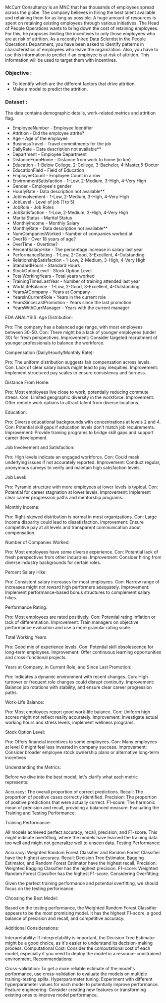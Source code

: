 McCurr Consultancy is an MNC that has thousands of employees spread across the globe. The company believes in hiring the best talent available and retaining them for as long as possible. A huge amount of resources is spent on retaining existing employees through various initiatives. The Head of People Operations wants to bring down the cost of retaining employees. For this, he proposes limiting the incentives to only those employees who are at risk of attrition. As a recently hired Data Scientist in the People Operations Department, you have been asked to identify patterns in characteristics of employees who leave the organization. Also, you have to use this information to predict if an employee is at risk of attrition. This information will be used to target them with incentives.

### Objective :

* To identify which are the different factors that drive attrition.
* Make a model to predict the attrition.


### Dataset :
The data contains demographic details, work-related metrics and attrition flag.

* EmployeeNumber - Employee Identifier
* Attrition - Did the employee attrite?
* Age - Age of the employee
* BusinessTravel - Travel commitments for the job
* DailyRate - Data description not available**
* Department - Employee Department
* DistanceFromHome - Distance from work to home (in km)
* Education - 1-Below College, 2-College, 3-Bachelor, 4-Master,5-Doctor
* EducationField - Field of Education
* EmployeeCount - Employee Count in a row
* EnvironmentSatisfaction - 1-Low, 2-Medium, 3-High, 4-Very High
* Gender - Employee's gender
* HourlyRate - Data description not available**
* JobInvolvement - 1-Low, 2-Medium, 3-High, 4-Very High
* JobLevel - Level of job (1 to 5)
* JobRole - Job Roles
* JobSatisfaction - 1-Low, 2-Medium, 3-High, 4-Very High
* MaritalStatus - Marital Status
* MonthlyIncome - Monthly Salary
* MonthlyRate - Data description not available**
* NumCompaniesWorked - Number of companies worked at
* Over18 - Over 18 years of age?
* OverTime - Overtime?
* PercentSalaryHike - The percentage increase in salary last year
* PerformanceRating - 1-Low, 2-Good, 3-Excellent, 4-Outstanding
* RelationshipSatisfaction - 1-Low, 2-Medium, 3-High, 4-Very High
* StandardHours - Standard Hours
* StockOptionLevel - Stock Option Level
* TotalWorkingYears - Total years worked
* TrainingTimesLastYear - Number of training attended last year
* WorkLifeBalance - 1-Low, 2-Good, 3-Excellent, 4-Outstanding
* YearsAtCompany - Years at Company
* YearsInCurrentRole - Years in the current role
* YearsSinceLastPromotion - Years since the last promotion
* YearsWithCurrManager - Years with the current manager

EDA ANALYSIS:
Age Distribution:

Pro: The company has a balanced age range, with most employees between 30-50.
Con: There might be a lack of younger employees (under 30) for fresh perspectives.
Improvement: Consider targeted recruitment of younger professionals to balance the workforce.


Compensation (Daily/Hourly/Monthly Rate):

Pro: The uniform distribution suggests fair compensation across levels.
Con: Lack of clear salary bands might lead to pay inequities.
Improvement: Implement structured pay scales to ensure consistency and fairness.


Distance From Home:

Pro: Most employees live close to work, potentially reducing commute stress.
Con: Limited geographic diversity in the workforce.
Improvement: Offer remote work options to attract talent from diverse locations.


Education:

Pro: Diverse educational backgrounds with concentrations at levels 2 and 4.
Con: Potential skill gaps if education levels don't match job requirements.
Improvement: Provide training programs to bridge skill gaps and support career development.


Job Involvement and Satisfaction:

Pro: High levels indicate an engaged workforce.
Con: Could mask underlying issues if not accurately reported.
Improvement: Conduct regular, anonymous surveys to verify and maintain high satisfaction levels.


Job Level:

Pro: Pyramid structure with more employees at lower levels is typical.
Con: Potential for career stagnation at lower levels.
Improvement: Implement clear career progression paths and mentorship programs.


Monthly Income:

Pro: Right-skewed distribution is normal in most organizations.
Con: Large income disparity could lead to dissatisfaction.
Improvement: Ensure competitive pay at all levels and transparent communication about compensation.


Number of Companies Worked:

Pro: Most employees have some diverse experience.
Con: Potential lack of fresh perspectives from other industries.
Improvement: Consider hiring from diverse industry backgrounds for certain roles.


Percent Salary Hike:

Pro: Consistent salary increases for most employees.
Con: Narrow range of increases might not reward high performers adequately.
Improvement: Implement performance-based bonus structures to complement salary hikes.


Performance Rating:

Pro: Most employees are rated positively.
Con: Potential rating inflation or lack of differentiation.
Improvement: Train managers on objective performance evaluation and use a more granular rating scale.


Total Working Years:

Pro: Good mix of experience levels.
Con: Potential skill obsolescence for long-term employees.
Improvement: Offer continuous learning opportunities and cross-functional projects.


Years at Company, in Current Role, and Since Last Promotion:

Pro: Indicates a dynamic environment with recent changes.
Con: High turnover or frequent role changes could disrupt continuity.
Improvement: Balance job rotations with stability, and ensure clear career progression paths.


Work-Life Balance:

Pro: Most employees report good work-life balance.
Con: Uniform high scores might not reflect reality accurately.
Improvement: Investigate actual working hours and stress levels, implement wellness programs.


Stock Option Level:

Pro: Offers financial incentives to some employees.
Con: Many employees at level 0 might feel less invested in company success.
Improvement: Consider broader employee stock ownership plans or alternative long-term incentives

Understanding the Metrics:

Before we dive into the best model, let's clarify what each metric represents:

Accuracy: The overall proportion of correct predictions.
Recall: The proportion of positive cases correctly identified.
Precision: The proportion of positive predictions that were actually correct.
F1-score: The harmonic mean of precision and recall, providing a balanced measure.
Evaluating the Training and Testing Performance:

Training Performance:

All models achieved perfect accuracy, recall, precision, and F1-score. This might indicate overfitting, where the models have learned the training data too well and might not generalize well to unseen data.
Testing Performance:

Accuracy: Weighted Random Forest Classifier and Random Forest Classifier have the highest accuracy.
Recall: Decision Tree Estimator, Bagging Estimator, and Random Forest Estimator have the highest recall.
Precision: Weighted Bagging Classifier has the highest precision.
F1-score: Weighted Random Forest Classifier has the highest F1-score.
Considering Overfitting:

Given the perfect training performance and potential overfitting, we should focus on the testing performance.

Choosing the Best Model:

Based on the testing performance, the Weighted Random Forest Classifier appears to be the most promising model. It has the highest F1-score, a good balance of precision and recall, and competitive accuracy.

Additional Considerations:

Interpretability: If interpretability is important, the Decision Tree Estimator might be a good choice, as it's easier to understand its decision-making process.
Computational Cost: Consider the computational cost of each model, especially if you need to deploy the model in a resource-constrained environment.
Recommendations:

Cross-validation: To get a more reliable estimate of the model's performance, use cross-validation to evaluate the models on multiple training-testing splits.
Hyperparameter tuning: Experiment with different hyperparameter values for each model to potentially improve performance.
Feature engineering: Consider creating new features or transforming existing ones to improve model performance.
